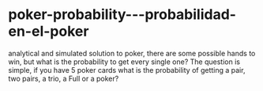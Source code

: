 # poker-probability---probabilidad-en-el-poker
analytical and simulated solution to poker,  there are some possible hands to win, but what is the probability to get every single one? The question is simple, if you have 5 poker cards what is the probability of getting a pair, two pairs, a trio, a Full or a poker?
